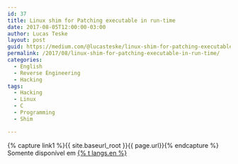 ```yaml
---
id: 37
title: Linux shim for Patching executable in run-time
date: 2017-08-05T12:00:00-03:00
author: Lucas Teske
layout: post
guid: https://medium.com/@lucasteske/linux-shim-for-patching-executable-in-run-time-9cdcd773ed98
permalink: /2017/08/linux-shim-for-patching-executable-in-run-time/
categories:
  - English
  - Reverse Engineering
  - Hacking
tags:
  - Hacking
  - Linux
  - C
  - Programming
  - Shim

---
```


{% capture link1 %}{{ site.baseurl_root }}{{ page.url}}{% endcapture %}
Somente disponível em <a href="{{ link1 }}" >{% t langs.en %}</a>
